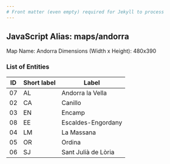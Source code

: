 ```yaml
---
# Front matter (even empty) required for Jekyll to process
---
```


## JavaScript Alias: maps/andorra

Map Name: Andorra
Dimensions (Width x Height): 480x390

### List of Entities

| ID  | Short label | Label               |
| --- | ----------- | ------------------- |
| 07  | AL          | Andorra la Vella    |
| 02  | CA          | Canillo             |
| 03  | EN          | Encamp              |
| 08  | EE          | Escaldes-Engordany  |
| 04  | LM          | La Massana          |
| 05  | OR          | Ordina              |
| 06  | SJ          | Sant Julià de Lòria |
